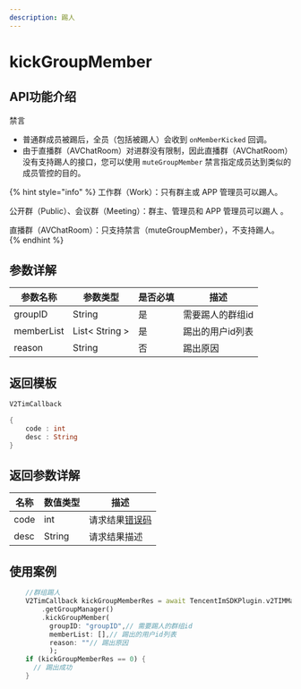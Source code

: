 ```yaml
---
description: 踢人
---
```


# kickGroupMember

## API功能介绍

禁言

* 普通群成员被踢后，全员（包括被踢人）会收到 `onMemberKicked` 回调。
* 由于直播群（AVChatRoom）对进群没有限制，因此直播群（AVChatRoom）没有支持踢人的接口，您可以使用 `muteGroupMember` 禁言指定成员达到类似的成员管控的目的。

{% hint style="info" %}
工作群（Work）：只有群主或 APP 管理员可以踢人。&#x20;

公开群（Public）、会议群（Meeting）：群主、管理员和 APP 管理员可以踢人 。

直播群（AVChatRoom）：只支持禁言（muteGroupMember），不支持踢人。
{% endhint %}

## 参数详解

| 参数名称       | 参数类型           | 是否必填 | 描述        |
| ---------- | -------------- | ---- | --------- |
| groupID    | String         | 是    | 需要踢人的群组id |
| memberList | List< String > | 是    | 踢出的用户id列表 |
| reason     | String         | 否    | 踢出原因      |

## 返回模板

```dart
V2TimCallback

{
    code : int
    desc : String
}
```

## 返回参数详解

| 名称   | 数值类型   | 描述                                                             |
| ---- | ------ | -------------------------------------------------------------- |
| code | int    | 请求结果[错误码](https://cloud.tencent.com/document/product/269/1671) |
| desc | String | 请求结果描述                                                         |

## 使用案例  &#x20;

```dart
    //群组踢人
    V2TimCallback kickGroupMemberRes = await TencentImSDKPlugin.v2TIMManager
        .getGroupManager()
        .kickGroupMember(
          groupID: "groupID",// 需要踢人的群组id
          memberList: [],// 踢出的用户id列表
          reason: ""// 踢出原因
          );
    if (kickGroupMemberRes == 0) {
      // 踢出成功
    }

```
